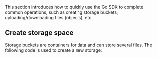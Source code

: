 This section introduces how to quickly use the Go SDK to complete common operations, such as creating storage buckets, uploading/downloading files (objects), etc.

## Create storage space
Storage buckets are containers for data and can store several files. The following code is used to create a new storage:
```

```